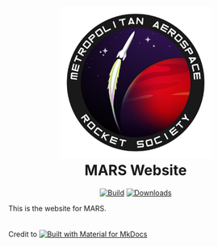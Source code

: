 <h1 align="center">
  <img src="docs/img/logo.png" width="300" alt="logo"/>  <br>
  <b>MARS Website</b>
  <br>
</h1>

<p align="center">
  <a href="https://github.com/zeulewan/test/actions/workflows/ci.yml"><img
    src="https://github.com/zeulewan/test/actions/workflows/ci.yml/badge.svg"
    alt="Build"
  /></a>
  <a href="https://github.com/zeulewan/test/actions/workflows/pages/pages-build-deployment"><img
    src="https://github.com/zeulewan/test/actions/workflows/pages/pages-build-deployment/badge.svg"
    alt="Downloads"
  /></a>
</p>

This is the website for MARS.
<br> <br> <br>
Credit to [![Built with Material for MkDocs](https://img.shields.io/badge/Material_for_MkDocs-526CFE?style=for-the-badge&logo=MaterialForMkDocs&logoColor=white)](https://squidfunk.github.io/mkdocs-material/)
